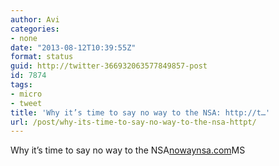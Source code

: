 ```yaml
---
author: Avi
categories:
- none
date: "2013-08-12T10:39:55Z"
format: status
guid: http://twitter-366932063577849857-post
id: 7874
tags:
- micro
- tweet
title: 'Why it’s time to say no way to the NSA: http://t…'
url: /post/why-its-time-to-say-no-way-to-the-nsa-httpt/
---
```

Why it’s time to say no way to the NSA[nowaynsa.com](http://www.nowaynsa.com/)MS